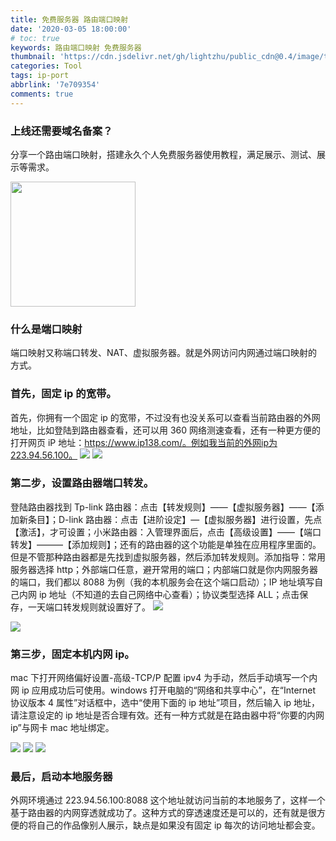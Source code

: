 ```yaml
---
title: 免费服务器 路由端口映射
date: '2020-03-05 18:00:00'
# toc: true
keywords: 路由端口映射 免费服务器
thumbnail: 'https://cdn.jsdelivr.net/gh/lightzhu/public_cdn@0.4/image/tool/iptans.jpg'
categories: Tool
tags: ip-port
abbrlink: '7e709354'
comments: true
---
```


### 上线还需要域名备案？

分享一个路由端口映射，搭建永久个人免费服务器使用教程，满足展示、测试、展示等需求。

<div>
<img style="height: 200px" src="/image/tool/webip02.png" />
</div>
<!-- more -->

### 什么是端口映射

端口映射又称端口转发、NAT、虚拟服务器。就是外网访问内网通过端口映射的方式。

<!-- more -->

### 首先，固定 ip 的宽带。

首先，你拥有一个固定 ip 的宽带，不过没有也没关系可以查看当前路由器的外网地址，比如登陆到路由器查看，还可以用 360 网络测速查看，还有一种更方便的打开网页 iP 地址：https://www.ip138.com/。例如我当前的外网ip为223.94.56.100。 ![](https://cdn.jsdelivr.net/gh/lightzhu/public_cdn@0.4/image/tool/webip01.png) ![](https://cdn.jsdelivr.net/gh/lightzhu/public_cdn@0.4/image/tool/webip02.png)

### 第二步，设置路由器端口转发。

登陆路由器找到 Tp-link 路由器：点击【转发规则】——【虚拟服务器】——【添加新条目】；D-link 路由器：点击【进阶设定】—【虚拟服务器】进行设置，先点【激活】，才可设置；小米路由器：入管理界面后，点击【高级设置】——【端口转发】———【添加规则】；还有的路由器的这个功能是单独在应用程序里面的。但是不管那种路由器都是先找到虚拟服务器，然后添加转发规则。添加指导：常用服务器选择 http；外部端口任意，避开常用的端口；内部端口就是你内网服务器的端口，我们都以 8088 为例（我的本机服务会在这个端口启动）；IP 地址填写自己内网 ip 地址（不知道的去自己网络中心查看）；协议类型选择 ALL；点击保存，一天端口转发规则就设置好了。 ![](https://cdn.jsdelivr.net/gh/lightzhu/public_cdn@0.4/image/tool/webip04.png)

![](https://cdn.jsdelivr.net/gh/lightzhu/public_cdn@0.4/image/tool/webip05.png)

### 第三步，固定本机内网 ip。

mac 下打开网络偏好设置-高级-TCP/P 配置 ipv4 为手动，然后手动填写一个内网 ip 应用成功后可使用。windows 打开电脑的“网络和共享中心”，在“Internet 协议版本 4 属性”对话框中，选中“使用下面的 ip 地址”项目，然后输入 ip 地址，请注意设定的 ip 地址是否合理有效。还有一种方式就是在路由器中将“你要的内网 ip”与网卡 mac 地址绑定。

![](https://cdn.jsdelivr.net/gh/lightzhu/public_cdn@0.4/image/tool/webip03.png) ![](https://cdn.jsdelivr.net/gh/lightzhu/public_cdn@0.4/image/tool/webip06.png) ![](https://cdn.jsdelivr.net/gh/lightzhu/public_cdn@0.4/image/tool/webip07.png)

### 最后，启动本地服务器

外网环境通过 223.94.56.100:8088 这个地址就访问当前的本地服务了，这样一个基于路由器的内网穿透就成功了。这种方式的穿透速度还是可以的，还有就是很方便的将自己的作品像别人展示，缺点是如果没有固定 ip 每次的访问地址都会变。
